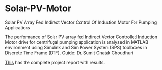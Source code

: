 # Solar-PV-Motor
Solar PV Array Fed Indirect Vector Control Of Induction Motor For Pumping Applications

The performance of Solar PV array fed Indirect Vector Controlled Induction Motor drive for centrifugal pumping application is analysed in MATLAB environment using Simulink and Sim Power System (SPS) toolboxes in Discrete Time Frame (DTF).
Guide: Dr. Sumit Ghatak Choudhuri

[This](https://github.com/laksharora98/Solar-PV-Motor/blob/da9c9bc5896b7b84e5e5144c1dcaff4a0c59baa8/Final%20Report.pdf) has the complete project report with results.
